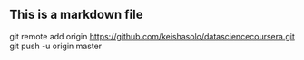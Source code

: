 ## This is a markdown file
git remote add origin https://github.com/keishasolo/datasciencecoursera.git
git push -u origin master
